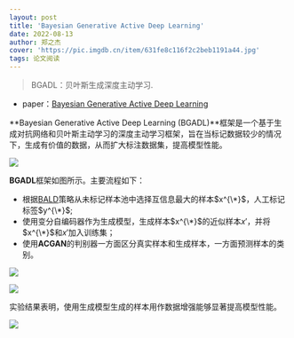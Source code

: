 ```yaml
---
layout: post
title: 'Bayesian Generative Active Deep Learning'
date: 2022-08-13
author: 郑之杰
cover: 'https://pic.imgdb.cn/item/631fe8c116f2c2beb1191a44.jpg'
tags: 论文阅读
---
```


> BGADL：贝叶斯生成深度主动学习.

- paper：[Bayesian Generative Active Deep Learning](https://arxiv.org/abs/1702.07956)

**Bayesian Generative Active Deep Learning (BGADL)**框架是一个基于生成对抗网络和贝叶斯主动学习的深度主动学习框架，旨在当标记数据较少的情况下，生成有价值的数据，从而扩大标注数据集，提高模型性能。

![](https://pic.imgdb.cn/item/63202a7d16f2c2beb159d04e.jpg)

**BGADL**框架如图所示。主要流程如下：
- 根据[BALD](https://0809zheng.github.io/2022/08/03/bald.html)策略从未标记样本池中选择互信息最大的样本$x^{\*}$，人工标记标签$y^{\*}$;
- 使用变分自编码器作为生成模型，生成样本$x^{\*}$的近似样本$x'$，并将$x^{\*}$和$x'$加入训练集；
- 使用**ACGAN**的判别器一方面区分真实样本和生成样本，一方面预测样本的类别。

![](https://pic.imgdb.cn/item/63202ab416f2c2beb15a1780.jpg)

![](https://pic.imgdb.cn/item/63202d1d16f2c2beb15cf708.jpg)

实验结果表明，使用生成模型生成的样本用作数据增强能够显著提高模型性能。

![](https://pic.imgdb.cn/item/63202d7a16f2c2beb15d5953.jpg)